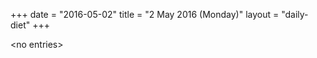 +++
date = "2016-05-02"
title = "2 May 2016 (Monday)"
layout = "daily-diet"
+++

<p>&lt;no entries&gt;</p>